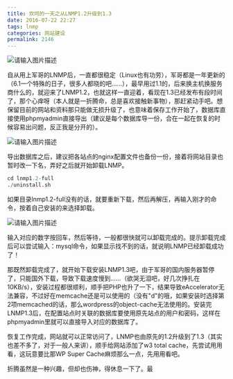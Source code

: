 ```yaml
---
title: 坎坷的一天之从LNMP1.2升级到1.3
date: 2016-07-22 22:27
tags: lnmp
categories: 网站建设
permalink: 2146
---
```


![请输入图片描述][1] 

自从用上军哥的LNMP后，一直都很稳定（Linux也有功劳），军哥都是一年更新的（6.1一个特殊的日子，很多人都晓的吧……），最早用过1.1的，后来换主机换服务商什么的，就迎来了LNMP1.2，也就这样一直迎着，看现在1.3已经发布有段时间了，那个心痒呀（本人就是一折腾命，总是喜欢接触新事物），那赶紧动手吧。想保留目前的网站和资料那只能做无损升级了，也意味着保存工作开始了，数据库直接使用phpmyadmin直接导出（建议是每个数据库导一份，合在一起在恢复的时候容易出问题，反正我是分开的）。


<!--more-->


![请输入图片描述][2] 

导出数据库之后，建议把各站点的nginx配置文件也备份一份，接着将网站目录也暂时改一下名，弄好之后就开始卸载LNMP。
```python
cd lnmp1.2-full
./uninstall.sh
```
如果目录lnmp1.2-full没有的话，就要重新下载，然后再解压，再输入刚才的命令，按着自己安装的来选择卸载。

![请输入图片描述][3] 

输入对应的数字按回车，然后等待，一般都很快就可以卸载完成的。提示卸载完成后可以尝试输入：mysql命令，如果显示找不到的话，就说明LNMP已经卸载成功了！

那既然卸载完成了，就开始下载安装LNMP1.3吧，由于军哥的国内服务器暂停了，只能国外下载，导致下载速度慢到……（欲哭无泪吧，好几次挣扎在10KB/s），安装过程都很顺利，顺手把PHP也升了一下，结果导致eAccelerator无法兼容，不过好在memcache还是可以使用的（没有"d"的哦，如果安装时选择第2项memcached的话，那么wordpress的object-cache无法使用的。安装完LNMP1.3后，在配置站点时关联的数据库要使用原先站点的用户和密码，这样在phpmyadmin里就可以直接导入对应的数据库了。

恢复工作完成，网站就可以正常访问了，LNMP也由原先的1.2升级到了1.3（其实也差不多了，对于一般人来讲），顺手给网站添加了w3 total cache，先尝试用用看，这玩意要比那WP Super Cache麻烦那么一点，先用用看吧。

折腾虽然是一种兴趣，但却也伤神，得休息一下了。最


  [1]: https://cdn.uu126.cn/wp-content/uploads/2016/07/lnmp1.png
  [2]: https://cdn.uu126.cn/wp-content/uploads/2016/07/mysql1.png
  [3]: https://cdn.uu126.cn/wp-content/uploads/2016/07/lnmp2.png